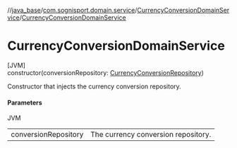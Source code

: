 //[java_base](../../../index.md)/[com.sognisport.domain.service](../index.md)/[CurrencyConversionDomainService](index.md)/[CurrencyConversionDomainService](-currency-conversion-domain-service.md)

# CurrencyConversionDomainService

[JVM]\
constructor(conversionRepository: [CurrencyConversionRepository](../../com.sognisport.domain.repository/-currency-conversion-repository/index.md))

Constructor that injects the currency conversion repository.

#### Parameters

JVM

| | |
|---|---|
| conversionRepository | The currency conversion repository. |
